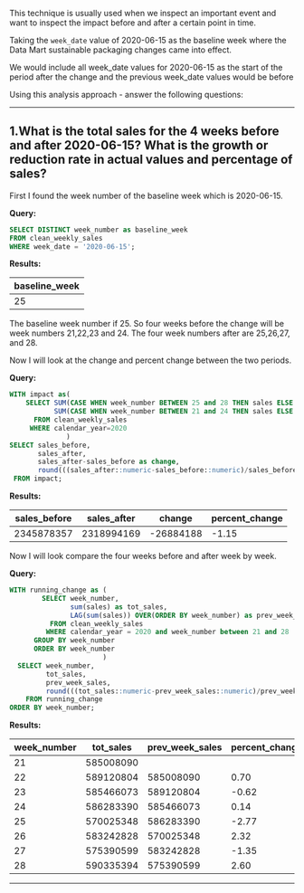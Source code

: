 This technique is usually used when we inspect an important event and want to inspect the impact before and after a certain point in time.

Taking the `week_date` value of 2020-06-15 as the baseline week where the Data Mart sustainable packaging changes came into effect.

We would include all week_date values for 2020-06-15 as the start of the period after the change and the previous week_date values would be before

Using this analysis approach - answer the following questions:

---------------

1.What is the total sales for the 4 weeks before and after 2020-06-15? What is the growth or reduction rate in actual values and percentage of sales?
-----
First I found the week number of the baseline week which is 2020-06-15.

**Query:**

```sql
SELECT DISTINCT week_number as baseline_week
FROM clean_weekly_sales
WHERE week_date = '2020-06-15';
```

**Results:**

| baseline_week |
| ------------- |
| 25            |

The baseline week number if 25. So four weeks before the change will be week numbers 21,22,23 and 24. The four week numbers after are 25,26,27, and 28.

Now I will look at the change and percent change between the two periods.

**Query:**

```sql
WITH impact as(
    SELECT SUM(CASE WHEN week_number BETWEEN 25 and 28 THEN sales ELSE 0 END)as sales_after,
           SUM(CASE WHEN week_number BETWEEN 21 and 24 THEN sales ELSE 0 END)as sales_before
      FROM clean_weekly_sales 
     WHERE calendar_year=2020
              )
SELECT sales_before,
       sales_after,
       sales_after-sales_before as change,
       round(((sales_after::numeric-sales_before::numeric)/sales_before::numeric)*100,2) as percent_change
 FROM impact;
```

**Results:**

| sales_before | sales_after | change    | percent_change |
| ------------ | ----------- | --------- | -------------- |
| 2345878357   | 2318994169  | -26884188 | -1.15          |


Now I will look compare the four weeks before and after week by week.

**Query:**

```sql
WITH running_change as (
        SELECT week_number,
               sum(sales) as tot_sales,
               LAG(sum(sales)) OVER(ORDER BY week_number) as prev_week_sales
          FROM clean_weekly_sales
         WHERE calendar_year = 2020 and week_number between 21 and 28
      GROUP BY week_number
      ORDER BY week_number
                       )
  SELECT week_number,
         tot_sales,
         prev_week_sales,
         round(((tot_sales::numeric-prev_week_sales::numeric)/prev_week_sales::numeric)*100,2) as percent_change
    FROM running_change
ORDER BY week_number;
```

**Results:**

| week_number | tot_sales | prev_week_sales | percent_change |
| ----------- | --------- | --------------- | -------------- |
| 21          | 585008090 |                 |                |
| 22          | 589120804 | 585008090       | 0.70           |
| 23          | 585466073 | 589120804       | -0.62          |
| 24          | 586283390 | 585466073       | 0.14           |
| 25          | 570025348 | 586283390       | -2.77          |
| 26          | 583242828 | 570025348       | 2.32           |
| 27          | 575390599 | 583242828       | -1.35          |
| 28          | 590335394 | 575390599       | 2.60           |

----------------------------------------
